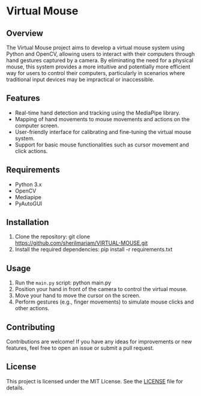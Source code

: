 # Virtual Mouse

## Overview
The Virtual Mouse project aims to develop a virtual mouse system using Python and OpenCV, allowing users to interact with their computers through hand gestures captured by a camera. By eliminating the need for a physical mouse, this system provides a more intuitive and potentially more efficient way for users to control their computers, particularly in scenarios where traditional input devices may be impractical or inaccessible.

## Features
- Real-time hand detection and tracking using the MediaPipe library.
- Mapping of hand movements to mouse movements and actions on the computer screen.
- User-friendly interface for calibrating and fine-tuning the virtual mouse system.
- Support for basic mouse functionalities such as cursor movement and click actions.

## Requirements
- Python 3.x
- OpenCV
- Mediapipe
- PyAutoGUI

## Installation
1. Clone the repository:
   git clone https://github.com/sherilmariam/VIRTUAL-MOUSE.git
2. Install the required dependencies:
   pip install -r requirements.txt

## Usage
1. Run the `main.py` script:
   python main.py
2. Position your hand in front of the camera to control the virtual mouse.
3. Move your hand to move the cursor on the screen.
4. Perform gestures (e.g., finger movements) to simulate mouse clicks and other actions.


## Contributing
Contributions are welcome! If you have any ideas for improvements or new features, feel free to open an issue or submit a pull request.

## License
This project is licensed under the MIT License. See the [LICENSE](LICENSE) file for details.


